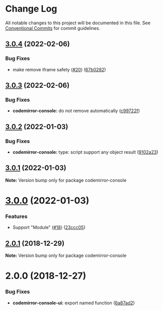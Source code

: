 # Change Log

All notable changes to this project will be documented in this file.
See [Conventional Commits](https://conventionalcommits.org) for commit guidelines.

## [3.0.4](https://github.com/azu/codemirror-console/compare/v3.0.3...v3.0.4) (2022-02-06)


### Bug Fixes

* make remove iframe safety ([#20](https://github.com/azu/codemirror-console/issues/20)) ([67b0282](https://github.com/azu/codemirror-console/commit/67b0282eb43690cb0c116d80ff6d5d7215c3fc21))





## [3.0.3](https://github.com/azu/codemirror-console/compare/v3.0.2...v3.0.3) (2022-02-06)


### Bug Fixes

* **codemirror-console:** do not remove automatically ([c99722f](https://github.com/azu/codemirror-console/commit/c99722f738f7a7f655137910357b64dc2d23e075))





## [3.0.2](https://github.com/azu/codemirror-console/compare/v3.0.1...v3.0.2) (2022-01-03)


### Bug Fixes

* **codemirror-console:** type: script support any object result ([9102a23](https://github.com/azu/codemirror-console/commit/9102a238728902d9d9850fcdad3885035c65a408))





## [3.0.1](https://github.com/azu/codemirror-console/compare/v3.0.0...v3.0.1) (2022-01-03)

**Note:** Version bump only for package codemirror-console





# [3.0.0](https://github.com/azu/codemirror-console/compare/v2.0.5...v3.0.0) (2022-01-03)


### Features

* Support "Module" ([#18](https://github.com/azu/codemirror-console/issues/18)) ([23ccc05](https://github.com/azu/codemirror-console/commit/23ccc05f505f93b4f71d190a5ff1d1240e92601b))





## [2.0.1](https://github.com/azu/codemirror-console/compare/v2.0.0...v2.0.1) (2018-12-29)

**Note:** Version bump only for package codemirror-console





# 2.0.0 (2018-12-27)


### Bug Fixes

* **codemirror-console-ui:** export named function ([6a87ad2](https://github.com/azu/codemirror-console/commit/6a87ad2))
